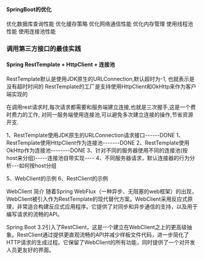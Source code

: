 





#### SpringBoot的优化

优化数据库查询性能
优化缓存策略
优化网络通信性能
优化内存管理
使用线程池性能
使用连接池性能








### 调用第三方接口的最佳实践

#### Spring RestTemplate + HttpClient + 连接池

RestTemplate默认是使用JDK原生的URLConnection,默认超时为-1, 也就表示是没有超时时间的
RestTemplate的工厂是支持使用HttpClient和OkHttp来作为客户端实现的

在调用rest请求时,每次请求都需要和服务端建立连接,也就是三次握手,这是一个费时费力的工作, 对同一服务端使用连接池,可以避免多次建立连接的操作,节省资源开支.

1、RestTemplate使用JDK原生的URLConnection请求接口------DONE
1、RestTemplate使用HttpClient作为连接池-------DONE
2、RestTemplate使用OkHttp作为连接池--------DONE
3、针对不同的服务器使用不同的连接池(按host来分组)-----连接池自带实现----
4、不同服务器请求，默认连接器的行为分析---如何按host分组

5、WebClient的示例
6、RestClient的示例




WebClient 简介
随着Spring WebFlux（一种异步、无阻塞的web框架）的出现，WebClient被引入作为RestTemplate的现代替代方案。WebClient采用反应式原理，非常适合构建反应式应用程序。它提供了对同步和异步通信的支持，以及用于编写请求的流畅的API。


Spring Boot 3.2引入了RestClient，这是一个建立在WebClient之上的更高级抽象。RestClient通过提供更直观流畅的API并减少样板文件代码，进一步简化了HTTP请求的生成过程。它保留了WebClient的所有功能，同时提供了一个对开发人员更友好的界面。




